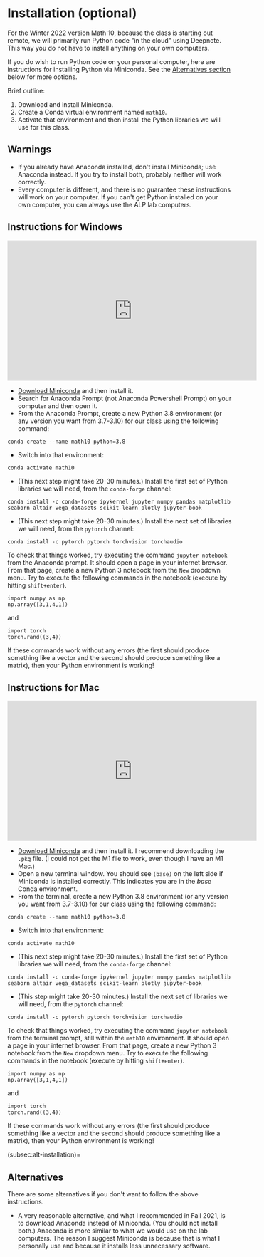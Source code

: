 # Installation (optional)

For the Winter 2022 version Math 10, because the class is starting out remote, we will primarily run Python code "in the cloud" using Deepnote.  This way you do not have to install anything on your own computers.

If you do wish to run Python code on your personal computer, here are instructions for installing Python via Miniconda.  See the [Alternatives section](subsec:alt-installation) below for more options.

Brief outline:

1.  Download and install Miniconda.
1.  Create a Conda virtual environment named `math10`.
1.  Activate that environment and then install the Python libraries we will use for this class.

## Warnings  

* If you already have Anaconda installed, don't install Miniconda; use Anaconda instead.  If you try to install both, probably neither will work correctly.
* Every computer is different, and there is no guarantee these instructions will work on your computer.  If you can't get Python installed on your own computer, you can always use the ALP lab computers.

## Instructions for Windows

<iframe width="560" height="315" src="https://www.youtube.com/embed/MTnTzlJA1To" title="YouTube video player" frameborder="0" allow="accelerometer; autoplay; clipboard-write; encrypted-media; gyroscope; picture-in-picture" allowfullscreen></iframe>

* [Download Miniconda](https://docs.conda.io/en/latest/miniconda.html) and then install it.
* Search for Anaconda Prompt (not Anaconda Powershell Prompt) on your computer and then open it.
* From the Anaconda Prompt, create a new Python 3.8 environment (or any version you want from 3.7-3.10) for our class using the following command:
```
conda create --name math10 python=3.8
```
* Switch into that environment:
```
conda activate math10
```
* (This next step might take 20-30 minutes.)  Install the first set of Python libraries we will need, from the `conda-forge` channel:
```
conda install -c conda-forge ipykernel jupyter numpy pandas matplotlib seaborn altair vega_datasets scikit-learn plotly jupyter-book
```
* (This next step might take 20-30 minutes.) Install the next set of libraries we will need, from the `pytorch` channel:
```
conda install -c pytorch pytorch torchvision torchaudio
```

To check that things worked, try executing the command `jupyter notebook` from the Anaconda prompt.  It should open a page in your internet browser.  From that page, create a new Python 3 notebook from the `New` dropdown menu.  Try to execute the following commands in the notebook (execute by hitting `shift+enter`).
```
import numpy as np
np.array([3,1,4,1])
```
and
```
import torch
torch.rand((3,4))
```
If these commands work without any errors (the first should produce something like a vector and the second should produce something like a matrix), then your Python environment is working!


## Instructions for Mac

<iframe width="560" height="315" src="https://www.youtube.com/embed/FU9Ri7I9vkE" title="YouTube video player" frameborder="0" allow="accelerometer; autoplay; clipboard-write; encrypted-media; gyroscope; picture-in-picture" allowfullscreen></iframe>

* [Download Miniconda](https://docs.conda.io/en/latest/miniconda.html) and then install it.  I recommend downloading the `.pkg` file.  (I could not get the M1 file to work, even though I have an M1 Mac.)
* Open a new terminal window.  You should see `(base)` on the left side if Miniconda is installed correctly.  This indicates you are in the *base* Conda environment.
* From the terminal, create a new Python 3.8 environment (or any version you want from 3.7-3.10) for our class using the following command:
```
conda create --name math10 python=3.8
```
* Switch into that environment:
```
conda activate math10
```
* (This next step might take 20-30 minutes.)  Install the first set of Python libraries we will need, from the `conda-forge` channel:
```
conda install -c conda-forge ipykernel jupyter numpy pandas matplotlib seaborn altair vega_datasets scikit-learn plotly jupyter-book
```
* (This step might take 20-30 minutes.) Install the next set of libraries we will need, from the `pytorch` channel:
```
conda install -c pytorch pytorch torchvision torchaudio
```

To check that things worked, try executing the command `jupyter notebook` from the terminal prompt, still within the `math10` environment.  It should open a page in your internet browser.  From that page, create a new Python 3 notebook from the `New` dropdown menu.  Try to execute the following commands in the notebook (execute by hitting `shift+enter`).
```
import numpy as np
np.array([3,1,4,1])
```
and
```
import torch
torch.rand((3,4))
```
If these commands work without any errors (the first should produce something like a vector and the second should produce something like a matrix), then your Python environment is working!

(subsec:alt-installation)=
## Alternatives

There are some alternatives if you don't want to follow the above instructions.

* A very reasonable alternative, and what I recommended in Fall 2021, is to download Anaconda instead of Miniconda.  (You should not install both.)  Anaconda is more similar to what we would use on the lab computers.  The reason I suggest Miniconda is because that is what I personally use and because it installs less unnecessary software.
